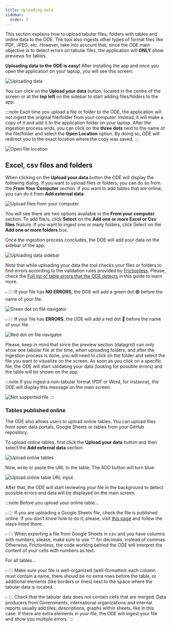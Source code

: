 ```yaml
---
title: Uploading data
sidebar:
  order: 2
---
```


This section explains how to upload tabular files, folders with tables and online data to the ODE. The tool also ingests other types of format files like PDF, JPEG, etc. However, take into account that, since the ODE main objective is to detect errors on tabular files, the application will **ONLY** show previews for tables.

**Uploading data to the ODE is easy!** After installing the app and once you open the application on your laptop, you will see this screen:

![Uploading data](./assets/uploading-data/uploading-data.png)

You can click on the **Upload your data** button, located in the centre of the screen or at the **top left** on the sidebar to start adding files/folders to the app.

:::note
Each time you upload a file or folder to the ODE, the application will not ingest the original file/folder from your computer. Instead, it will make a copy of it and add it to the application folder on your laptop. After the ingestion process ends, you can click on the **three dots** next to the name of the file/folder and select the **Open Location** option. By doing so, ODE will redirect you to the exact location where the copy was saved.
:::

![Open file location](./assets/uploading-data/open-location.png)

## Excel, csv files and folders

When clicking on the **Upload your data** button the ODE will display the following dialog. If you want to upload files or folders, you can do so from the **From Your Computer** section. If you want to add tables that are online, you can do it from **Add external data**:

![Upload files from your computer](./assets/uploading-data/uploading-data-1.png)

You will see there are two options available in the **From your computer** section. To add file/s, click **Select** on the **Add one or more Excel or Csv files** feature. If you want to ingest one or many folders, click Select on the **Add one or more folders** box.

Once the ingestion process concludes, the ODE will add your data on the sidebar of the app:

![Uploading data sidebar](./assets/uploading-data/uploading-data-sidebar.png)

Note that while uploading your data the tool checks your files or folders to find errors according to the validation rules provided by [Frictionless](https://framework.frictionlessdata.io/). Please, check the [Full list of table errors that the ODE detects](/documentation/table-error-list) in this guide to learn more.

👉🏼 If your file has **NO ERRORS**, the ODE will add a green dot 🟢 before the name of your file.

![Green dot on file navigator](./assets/uploading-data/green-dot.png)

👉🏼 If your file has **ERRORS**, the ODE will add a red dot 🔴 before the name of your file.

![Red dot on file navigator](./assets/uploading-data/red-dot.png)

Please, keep in mind that since the preview section (datagrid) can only show one tabular file at the time, when uploading folders, and after the ingestion process is done, you will need to click on the folder and select the file you want to visualize on the screen. As soon as you click on a specific file, the ODE will start validating your data (looking for possible errors) and the table will be shown on the app.

:::note
If you ingest a non-tabular format (PDF or Word, for instance), the ODE will display this message on the main screen:

![Not supported file](./assets/uploading-data/not-supported-file.png)
:::

### Tables published online

The ODE also allows users to upload online tables. You can upload files from open data portals, Google Sheets or tables from your GitHub repository.

To upload online tables, first click the **Upload your data** button and then select the **Add external data** section:

![Upload online tables](./assets/uploading-data/tables-published-online.png)

Now, write or paste the URL to the table. The ADD button will turn blue:

![Upload online table URL input](./assets/uploading-data/tables-published-online-2.png)

After that, the ODE will start reviewing your file in the background to detect possible errors and data will be displayed on the main screen.

:::note
Before you upload your online table…

👉🏼 If you are uploading a Google Sheets file, check the file is published online. If you don’t know how to do it, please, visit [this page](https://support.google.com/docs/answer/183965?hl=en&co=GENIE.Platform%3DDesktop) and follow the steps listed there.

👉🏼 When exporting a file from Google Sheets in csv and you have columns with numbers, please, make sure to use “.” for decimals, instead of  commas. Otherwise, Frictionless, the code working behind the ODE will interpret the content of your cells with numbers as text.

For all tables…

👉🏼 Make sure your file is well-organized (well-formatted: each column must contain a name, there should be no extra rows before the table, or additional elements (like borders or lines) next to the space where the tabular data is located.

👉🏼 Check that the tabular data does not contain cells that are merged. Data producers from Governments, international organizations and internal reports usually add tiles, descriptions, graphs within sheets, like in this case. If there are extra elements in your file, the ODE will ingest your file and show you multiple errors.
:::

